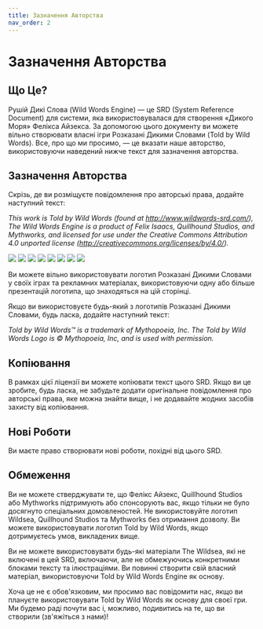 ```yaml
---
title: Зазначення Авторства
nav_order: 2
---
```


# Зазначення Авторства

## Що Це?
Рушій Дикі Слова (Wild Words Engine) — це SRD (System Reference Document) для системи, яка використовувалася для створення «Дикого Моря» Фелікса Айзекcа. За допомогою цього документу ви можете вільно створювати власні ігри Розказані Дикими Словами (Told by Wild Words). Все, про що ми просимо, — це вказати наше авторство, використовуючи наведений нижче текст для зазначення авторства.

## Зазначення Авторства
Скрізь, де ви розміщуєте повідомлення про авторські права, додайте наступний текст:

*This work is Told by Wild Words (found at http://www.wildwords-srd.com/), The Wild Words Engine is a product of Felix Isaacs, Quillhound Studios, and Mythworks, and licensed for use under the Creative Commons Attribution 4.0 unported license (http://creativecommons.org/licenses/by/4.0/).*

![](../../assets/images/wildwords-01.png)
![](../../assets/images/wildwords-02.png)
![](../../assets/images/wildwords-03.png)
![](../../assets/images/wildwords-04.png)
![](../../assets/images/wildwords-05.png)
![](../../assets/images/wildwords-06.png)
![](../../assets/images/wildwords-07.png)
![](../../assets/images/wildwords-08.png)

Ви можете вільно використовувати логотип Розказані Дикими Словами у своїх іграх та рекламних матеріалах, використовуючи одну або більше презентацій логотипа, що знаходяться на цій сторінці.

Якщо ви використовуєте будь-який з логотипів Розказані Дикими Словами, будь ласка, додайте наступний текст:

*Told by Wild Words™ is a trademark of Mythopoeia, Inc. The Told by Wild Words Logo is © Mythopoeia, Inc, and is used with permission.*

## Копіювання
В рамках цієї ліцензії ви можете копіювати текст цього SRD. Якщо ви це зробите, будь ласка, не забудьте додати оригінальне повідомлення про авторські права, яке можна знайти вище, і не додавайте жодних засобів захисту від копіювання.

## Нові Роботи
Ви маєте право створювати нові роботи, похідні від цього SRD.

## Обмеження
Ви не можете стверджувати те, що Фелікс Айзекс, Quillhound Studios або Mythworks підтримують або спонсорують вас, якщо тільки не було досягнуто спеціальних домовленостей. Не використовуйте логотип Wildsea, Quillhound Studios та Mythworks без отримання дозволу. Ви можете використовувати логотип Told by Wild Words, якщо дотримуєтесь умов, викладених вище.

Ви не можете використовувати будь-які матеріали The Wildsea, які не включені в цей SRD, включаючи, але не обмежуючись конкретними блоками тексту та ілюстраціями. Ви повинні створити свій власний матеріал, використовуючи Told by Wild Words Engine як основу.

Хоча це не є обов'язковим, ми просимо вас повідомити нас, якщо ви плануєте використовувати Told by Wild Words як основу для своєї гри. Ми будемо раді почути вас і, можливо, подивитись на те, що ви створили (зв'яжіться з нами)!
